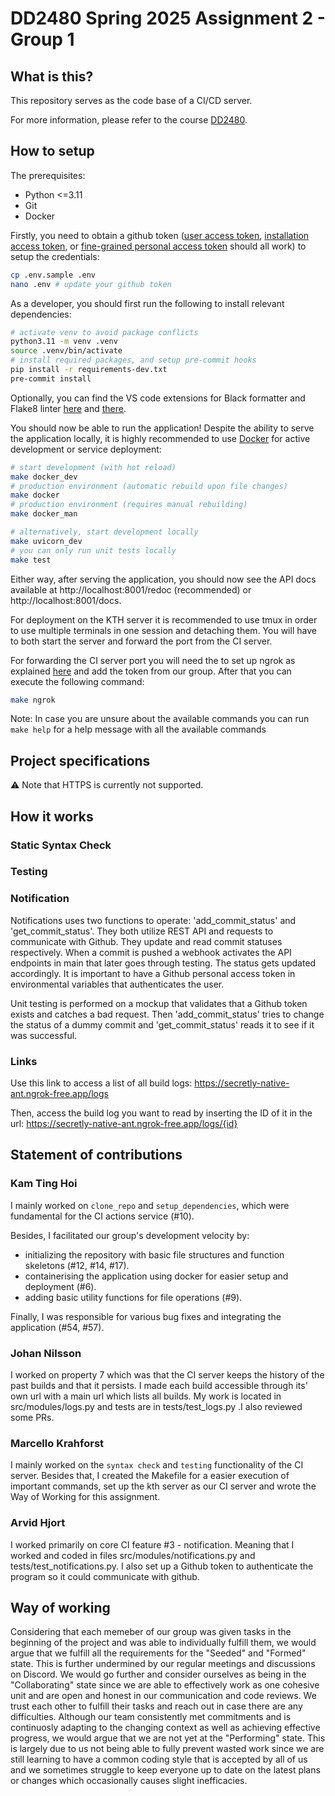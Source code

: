 # DD2480 Spring 2025 Assignment 2 - Group 1

## What is this?

This repository serves as the code base of a CI/CD server.

For more information, please refer to the course [DD2480](https://www.kth.se/student/kurser/kurs/DD2480?startterm=20251&l=en).

## How to setup

The prerequisites:
- Python <=3.11
- Git
- Docker

Firstly, you need to obtain a github token ([user access token](https://docs.github.com/en/apps/creating-github-apps/authenticating-with-a-github-app/generating-a-user-access-token-for-a-github-app), [installation access token](https://docs.github.com/en/apps/creating-github-apps/authenticating-with-a-github-app/generating-an-installation-access-token-for-a-github-app), or [fine-grained personal access token](https://docs.github.com/en/authentication/keeping-your-account-and-data-secure/managing-your-personal-access-tokens#creating-a-fine-grained-personal-access-token) should all work) to setup the credentials:
```bash
cp .env.sample .env
nano .env # update your github token
```

As a developer, you should first run the following to install relevant dependencies:
```bash
# activate venv to avoid package conflicts
python3.11 -m venv .venv
source .venv/bin/activate
# install required packages, and setup pre-commit hooks
pip install -r requirements-dev.txt
pre-commit install
```

Optionally, you can find the VS code extensions for Black formatter and Flake8 linter [here](https://marketplace.visualstudio.com/items?itemName=ms-python.black-formatter) and [there](https://marketplace.visualstudio.com/items?itemName=ms-python.flake8).

You should now be able to run the application! Despite the ability to serve the application locally, it is highly recommended to use [Docker](https://www.docker.com/) for active development or service deployment:
```bash
# start development (with hot reload)
make docker_dev
# production environment (automatic rebuild upon file changes)
make docker
# production environment (requires manual rebuilding)
make docker_man
```
```bash
# alternatively, start development locally
make uvicorn_dev
# you can only run unit tests locally
make test
```

Either way, after serving the application, you should now see the API docs available at http://localhost:8001/redoc (recommended) or http://localhost:8001/docs.

For deployment on the KTH server it is recommended to use tmux in order to use multiple terminals in one session and detaching them. You will have to both start the server and forward the port from the CI server.

For forwarding the CI server port you will need the to set up ngrok as explained [here](https://ngrok.com/docs/guides/device-gateway/linux/) and add the token from our group. After that you can execute the following command:
```bash
make ngrok
```

Note: In case you are unsure about the available commands you can run `make help` for a help message with all the available commands


## Project specifications

⚠️ Note that HTTPS is currently not supported.

## How it works

### Static Syntax Check

### Testing

### Notification
Notifications uses two functions to operate: 'add_commit_status' and 'get_commit_status'. They both utilize REST API and requests to communicate with Github. They update and read commit statuses respectively. When a commit is pushed a webhook activates the API endpoints in main that later goes through testing. The status gets updated accordingly. It is important to have a Github personal access token in environmental variables that authenticates the user.

Unit testing is performed on a mockup that validates that a Github token exists and catches a bad request. Then 'add_commit_status' tries to change the status of a dummy commit and 'get_commit_status' reads it to see if it was successful.

### Links
Use this link to access a list of all build logs: https://secretly-native-ant.ngrok-free.app/logs

Then, access the build log you want to read by inserting the ID of it in the url: https://secretly-native-ant.ngrok-free.app/logs/{id}


## Statement of contributions

### Kam Ting Hoi

I mainly worked on `clone_repo` and `setup_dependencies`, which were fundamental for the CI actions service (#10).

Besides, I facilitated our group's development velocity by:
- initializing the repository with basic file structures and function skeletons (#12, #14, #17).
- containerising the application using docker for easier setup and deployment (#6).
- adding basic utility functions for file operations (#9).

Finally, I was responsible for various bug fixes and integrating the application (#54, #57).

### Johan Nilsson

I worked on property 7 which was that the CI server keeps the history of the past builds and that it persists. I made each build accessible through its' own url with a main url which lists all builds. My work is located in src/modules/logs.py and tests are in tests/test_logs.py .I also reviewed some PRs.

### Marcello Krahforst

I mainly worked on the `syntax check` and `testing` functionality of the CI server. Besides that, I created the Makefile for a easier execution of important commands, set up the kth server as our CI server and wrote the Way of Working for this assignment.

### Arvid Hjort

I worked primarily on core CI feature #3 - notification. Meaning that I worked and coded in files src/modules/notifications.py and tests/test_notifications.py. I also set up a Github token to authenticate the program so it could communicate with github.

## Way of working

Considering that each memeber of our group was given tasks in the beginning of the project and was able to individually fulfill them, we would argue that we fulfill all the requirements for the "Seeded" and "Formed" state. This is further undermined by our regular meetings and discussions on Discord.
We would go further and consider ourselves as being in the "Collaborating" state since we are able to effectively work as one cohesive unit and are open and honest in our communication and code reviews. We trust each other to fulfill their tasks and reach out in case there are any difficulties.
Although our team consistently met commitments and is continuosly adapting to the changing context as well as achieving effective progress, we would argue that we are not yet at the "Performing" state. This is largely due to us not being able to fully prevent wasted work since we are still learning to have a common coding style that is accepted by all of us and we sometimes struggle to keep everyone up to date on the latest plans or changes which occasionally causes slight inefficacies.
